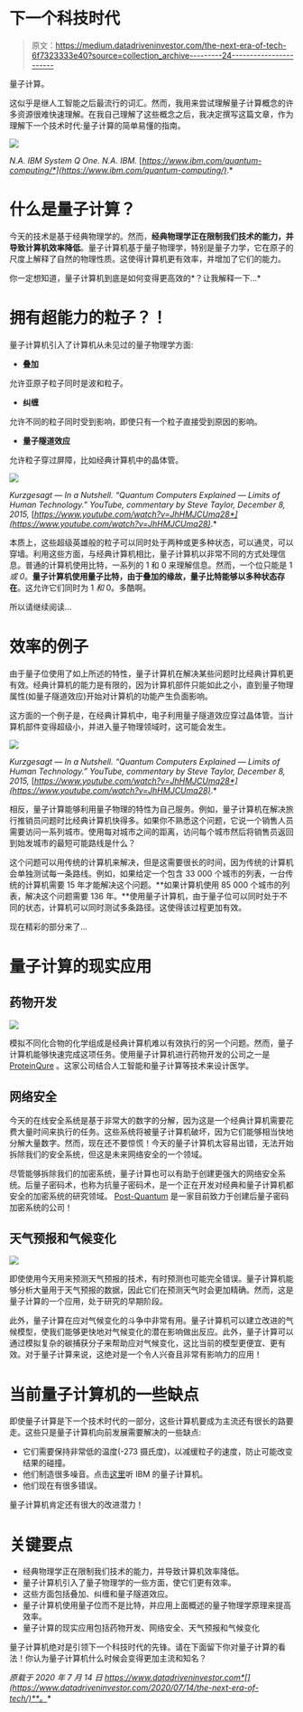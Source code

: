 # 下一个科技时代

> 原文：<https://medium.datadriveninvestor.com/the-next-era-of-tech-6f7323333e40?source=collection_archive---------24----------------------->

量子计算。

这似乎是继人工智能之后最流行的词汇。然而，我用来尝试理解量子计算概念的许多资源很难快速理解。在我自己理解了这些概念之后，我决定撰写这篇文章，作为理解下一个技术时代:量子计算的简单易懂的指南。

![](img/9bde4f043e4532976e758a86e7b24917.png)

*N.A. IBM System Q One. N.A. IBM.* [*https://www.ibm.com/quantum-computing/*](https://www.ibm.com/quantum-computing/)*.*

# 什么是量子计算？

今天的技术是基于经典物理学的。然而，**经典物理学正在限制我们技术的能力，并导致计算机效率降低**。量子计算机基于量子物理学，特别是量子力学，它在原子的尺度上解释了自然的物理性质。这使得计算机更有效率，并增加了它们的能力。

你一定想知道，量子计算机到底是如何变得更高效的*？让我解释一下…*

# 拥有超能力的粒子？！

量子计算机引入了计算机从未见过的量子物理学方面:

*   **叠加**

允许亚原子粒子同时是波和粒子。

*   **纠缠**

允许不同的粒子同时受到影响，即使只有一个粒子直接受到原因的影响。

*   **量子隧道效应**

允许粒子穿过屏障，比如经典计算机中的晶体管。

![](img/9b6a9ee4ae6539e94ac28a7f998a61e0.png)

*Kurzgesagt — In a Nutshell. “Quantum Computers Explained — Limits of Human Technology.” YouTube, commentary by Steve Taylor, December 8, 2015,* [*https://www.youtube.com/watch?v=JhHMJCUmq28*](https://www.youtube.com/watch?v=JhHMJCUmq28)*.*

本质上，这些超级英雄般的粒子可以同时处于两种或更多种状态，可以通灵，可以穿墙。利用这些方面，与经典计算机相比，量子计算机以非常不同的方式处理信息。普通的计算机使用比特，一系列的 1 和 0 来理解信息。然而，一个位只能是 1*或 0*。**量子计算机使用量子比特，由于叠加的缘故，量子比特能够以多种状态存在**。这允许它们同时为 1 *和* 0。多酷啊。

所以请继续阅读…

# 效率的例子

由于量子位使用了如上所述的特性，量子计算机在解决某些问题时比经典计算机更有效。经典计算机的能力是有限的，因为计算机部件只能如此之小，直到量子物理属性(如量子隧道效应)开始对计算机的功能产生负面影响。

这方面的一个例子是，在经典计算机中，电子利用量子隧道效应穿过晶体管。当计算机部件变得超级小，并进入量子物理领域时，这可能会发生。

![](img/22e5726a4f62ecc929ef7db841cb66da.png)

*Kurzgesagt — In a Nutshell. “Quantum Computers Explained — Limits of Human Technology.” YouTube, commentary by Steve Taylor, December 8, 2015,* [*https://www.youtube.com/watch?v=JhHMJCUmq28*](https://www.youtube.com/watch?v=JhHMJCUmq28)*.*

相反，量子计算能够利用量子物理的特性为自己服务。例如，量子计算机在解决旅行推销员问题时比经典计算机快得多。如果你不熟悉这个问题，它说一个销售人员需要访问一系列城市。使用每对城市之间的距离，访问每个城市然后将销售员返回到始发城市的最短可能路线是什么？

这个问题可以用传统的计算机来解决，但是这需要很长的时间，因为传统的计算机会单独测试每一条路线。例如，如果给定一个包含 33 000 个城市的列表，一台传统的计算机需要 15 年才能解决这个问题。**如果计算机使用 85 000 个城市的列表，解决这个问题需要 136 年。**使用量子计算机，由于量子位可以同时处于不同的状态，计算机可以同时测试多条路径。这使得该过程更加有效。

现在精彩的部分来了…

# 量子计算的现实应用

## 药物开发

![](img/f9340b428a4ea0493d31947afbbef6ed.png)

模拟不同化合物的化学组成是经典计算机难以有效执行的另一个问题。然而，量子计算机能够快速完成这项任务。使用量子计算机进行药物开发的公司之一是 [ProteinQure](https://www.proteinqure.com/) 。这家公司结合人工智能和量子计算等技术来设计医学。

## 网络安全

今天的在线安全系统是基于非常大的数字的分解，因为这是一个经典计算机需要花费大量时间来执行的任务。这些系统将被量子计算机破坏，因为它们能够相当快地分解大量数字。然而，现在还不要惊慌！今天的量子计算机太容易出错，无法开始拆除我们的安全系统，但这是未来网络安全的一个领域。

尽管能够拆除我们的加密系统，量子计算也可以有助于创建更强大的网络安全系统。后量子密码术，也称为抗量子密码术，是一个正在开发对经典和量子计算机都安全的加密系统的研究领域。 [Post-Quantum](https://www.post-quantum.com/) 是一家目前致力于创建后量子密码加密系统的公司！

## 天气预报和气候变化

![](img/d420fa9c9cf0fbc647049810612642cb.png)

即使使用今天用来预测天气预报的技术，有时预测也可能完全错误。量子计算机能够分析大量用于天气预报的数据，因此它们在预测天气时会更加精确。然而，这是量子计算的一个应用，处于研究的早期阶段。

此外，量子计算在应对气候变化的斗争中非常有用。量子计算机可以建立改进的气候模型，使我们能够更快地对气候变化的潜在影响做出反应。此外，量子计算可以通过模拟复杂的碳捕获分子来帮助应对气候变化，这比当前的模型更便宜、更有效。对于量子计算来说，这绝对是一个令人兴奋且非常有影响力的应用！

# 当前量子计算机的一些缺点

即使量子计算是下一个技术时代的一部分，这些计算机要成为主流还有很长的路要走。这些只是量子计算机向前发展需要解决的一些缺点:

*   它们需要保持非常低的温度(-273 摄氏度)，以减缓粒子的速度，防止可能改变结果的碰撞。
*   他们制造很多噪音。点击[这里](https://www.youtube.com/watch?time_continue=2&v=o-FyH2A7Ed0)听 IBM 的量子计算机。
*   他们现在有很多错误。

量子计算机肯定还有很大的改进潜力！

# 关键要点

*   经典物理学正在限制我们技术的能力，并导致计算机效率降低。
*   量子计算机引入了量子物理学的一些方面，使它们更有效率。
*   这些方面包括叠加、纠缠和量子隧道效应。
*   量子计算机使用量子位而不是比特，并应用上面概述的量子物理学原理来提高效率。
*   量子计算的现实应用包括药物开发、网络安全、天气预报和气候变化

量子计算机绝对是引领下一个科技时代的先锋。请在下面留下你对量子计算的看法！你认为量子计算机什么时候会变得更加主流和知名？

*原载于 2020 年 7 月 14 日 https://www.datadriveninvestor.com*[](https://www.datadriveninvestor.com/2020/07/14/the-next-era-of-tech/)**。**